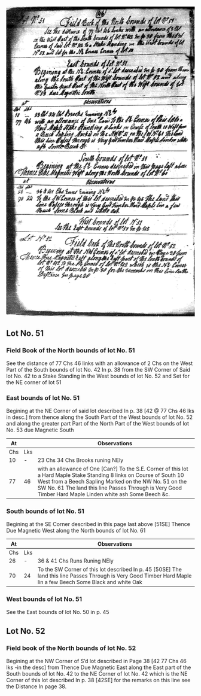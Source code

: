 ![page 46](../image/fieldbook/ovid-page-46.jpg)

## Lot No. 51

### Field Book of the North bounds of lot No. 51

See the distance of 77 Chs 46 links with an allowance of 2 Chs on the West Part of the South bounds of lot No. 42 In p. 38 from the SW Corner of Said lot No. 42 to a Stake Standing in the West bounds of lot No. 52 and Set for the NE corner of lot 51

### East bounds of lot No. 51

Begining at the NE Corner of said lot described In p. 38 [42 @ 77 Chs 46 lks in desc.]  from thence along the South Part of the West bounds of lot No. 52 and along the greater part Part of the North Part of the West bounds of lot No. 53 due Magnetic South

| At |    | Observations |
| -- | -- | ------------ |
| Chs | Lks | |
| 10 | - | 23 Chs 34 Chs Brooks runing NEly |
| 77 | 46 | with an allowance of One [Can?] To the S.E. Corner of this lot a Hard Maple Stake Standing 8 links on Course of South 10 West from a Beech Sapling Marked on the NW No. 51 on the SW No. 61 The land this line Passes Through is Very Good Timber Hard Maple Linden white ash Some Beech &c. |

### South bounds of lot No. 51

Begining at the SE Corner described in this page last above [51SE] Thence Due Magnetic West along the North bounds of lot No. 61

| At |    | Observations |
| -- | -- | ------------ |
| Chs | Lks | |
| 26 | - | 36 & 41 Chs Runs Runing NEly |
| 70 | 24 | To the SW Corner of this lot described In p. 45 [50SE] The land this line Passes Through is Very Good Timber Hard Maple lin a few Beech Some Black and white Oak |

### West bounds of lot No. 51

See the East bounds of lot No. 50 in p. 45

## Lot No. 52

### Field book of the North bounds of lot No. 52

Begining at the NW Corner of S’d lot described in Page 38 [42  77 Chs 46 lks -in the desc] from Thence Due Magnetic East along the East part of the South bounds of lot No. 42 to the NE Corner of lot No. 42 which is the NE Corner of this lot described In p. 38 [42SE] for the remarks on this line see the Distance In page 38.
